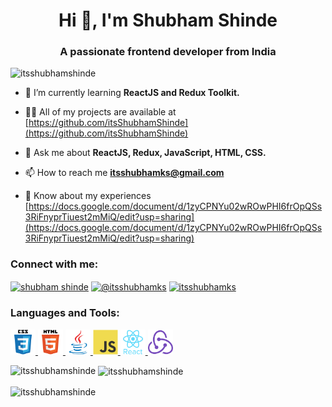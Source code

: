 <h1 align="center">Hi 👋, I'm Shubham Shinde</h1>
<h3 align="center">A passionate frontend developer from India</h3>

<p align="left"> <img src="https://komarev.com/ghpvc/?username=itsshubhamshinde&label=Profile%20views&color=0e75b6&style=flat" alt="itsshubhamshinde" /> </p>

- 🌱 I’m currently learning **ReactJS and Redux Toolkit.**

- 👨‍💻 All of my projects are available at [https://github.com/itsShubhamShinde](https://github.com/itsShubhamShinde)

- 💬 Ask me about **ReactJS, Redux, JavaScript, HTML, CSS.**

- 📫 How to reach me **itsshubhamks@gmail.com**

- 📄 Know about my experiences [https://docs.google.com/document/d/1zyCPNYu02wROwPHI6frOpQSs3RiFnyprTiuest2mMiQ/edit?usp=sharing](https://docs.google.com/document/d/1zyCPNYu02wROwPHI6frOpQSs3RiFnyprTiuest2mMiQ/edit?usp=sharing)

<h3 align="left">Connect with me:</h3>
<p align="left">
<a href="https://linkedin.com/in/shubham shinde" target="blank"><img align="center" src="https://raw.githubusercontent.com/rahuldkjain/github-profile-readme-generator/master/src/images/icons/Social/linked-in-alt.svg" alt="shubham shinde" height="30" width="40" /></a>
<a href="https://www.hackerrank.com/@itsshubhamks" target="blank"><img align="center" src="https://raw.githubusercontent.com/rahuldkjain/github-profile-readme-generator/master/src/images/icons/Social/hackerrank.svg" alt="@itsshubhamks" height="30" width="40" /></a>
<a href="https://www.leetcode.com/itsshubhamks" target="blank"><img align="center" src="https://raw.githubusercontent.com/rahuldkjain/github-profile-readme-generator/master/src/images/icons/Social/leet-code.svg" alt="itsshubhamks" height="30" width="40" /></a>
</p>

<h3 align="left">Languages and Tools:</h3>
<p align="left"> <a href="https://www.w3schools.com/css/" target="_blank" rel="noreferrer"> <img src="https://raw.githubusercontent.com/devicons/devicon/master/icons/css3/css3-original-wordmark.svg" alt="css3" width="40" height="40"/> </a> <a href="https://www.w3.org/html/" target="_blank" rel="noreferrer"> <img src="https://raw.githubusercontent.com/devicons/devicon/master/icons/html5/html5-original-wordmark.svg" alt="html5" width="40" height="40"/> </a> <a href="https://www.java.com" target="_blank" rel="noreferrer"> <img src="https://raw.githubusercontent.com/devicons/devicon/master/icons/java/java-original.svg" alt="java" width="40" height="40"/> </a> <a href="https://developer.mozilla.org/en-US/docs/Web/JavaScript" target="_blank" rel="noreferrer"> <img src="https://raw.githubusercontent.com/devicons/devicon/master/icons/javascript/javascript-original.svg" alt="javascript" width="40" height="40"/> </a> <a href="https://reactjs.org/" target="_blank" rel="noreferrer"> <img src="https://raw.githubusercontent.com/devicons/devicon/master/icons/react/react-original-wordmark.svg" alt="react" width="40" height="40"/> </a> <a href="https://redux.js.org" target="_blank" rel="noreferrer"> <img src="https://raw.githubusercontent.com/devicons/devicon/master/icons/redux/redux-original.svg" alt="redux" width="40" height="40"/> </a> </p>

<p><img align="left" src="https://github-readme-stats.vercel.app/api/top-langs?username=itsshubhamshinde&show_icons=true&locale=en&layout=compact" alt="itsshubhamshinde" /></p>

<p>&nbsp;<img align="center" src="https://github-readme-stats.vercel.app/api?username=itsshubhamshinde&show_icons=true&locale=en" alt="itsshubhamshinde" /></p>

<p><img align="center" src="https://github-readme-streak-stats.herokuapp.com/?user=itsshubhamshinde&" alt="itsshubhamshinde" /></p>
